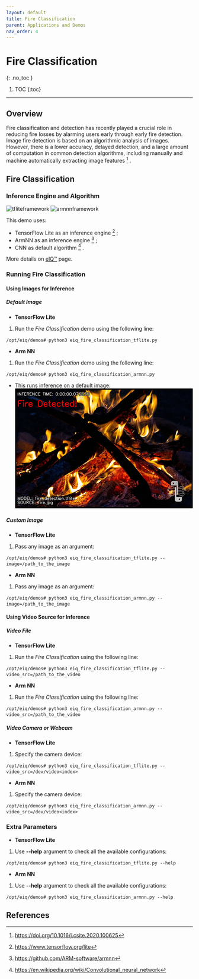 ```yaml
---
layout: default
title: Fire Classification
parent: Applications and Demos
nav_order: 4
---
```


# **Fire Classification**
{: .no_toc }

1. TOC
{:toc}
---

## **Overview**

Fire classification and detection has recently played a crucial role in reducing
fire losses by alarming users early through early fire detection. Image fire
detection is based on an algorithmic analysis of images.
However, there is a lower accuracy, delayed detection, and a large amount of
computation in common detection algorithms, including manually and machine
automatically extracting image features [^1] .


## **Fire Classification**

### **Inference Engine and Algorithm**

![tfliteframework][tflite] ![armnnframework][armnn]

This demo uses:

 * TensorFlow Lite as an inference engine [^2] ;
 * ArmNN as an inference engine [^3] ;
 * CNN as default algorithm [^4] .

More details on [eIQ™][eiq] page.

### **Running Fire Classification**

#### **Using Images for Inference**

##### **Default Image**

* **TensorFlow Lite**

1. Run the _Fire Classification_ demo using the following line:
```console
/opt/eiq/demos# python3 eiq_fire_classification_tflite.py
```

* **Arm NN**

1. Run the _Fire Classification_ demo using the following line:
```console
/opt/eiq/demos# python3 eiq_fire_classification_armnn.py
```

* This runs inference on a default image:
![facial_detection][image_eiqfireclassification]

##### **Custom Image**

* **TensorFlow Lite**

1. Pass any image as an argument:
```console
/opt/eiq/demos# python3 eiq_fire_classification_tflite.py --image=/path_to_the_image
```

* **Arm NN**

1. Pass any image as an argument:
```console
/opt/eiq/demos# python3 eiq_fire_classification_armnn.py --image=/path_to_the_image
```

#### **Using Video Source for Inference**

##### **Video File**

* **TensorFlow Lite**

1. Run the _Fire Classification_ using the following line:
```console
/opt/eiq/demos# python3 eiq_fire_classification_tflite.py --video_src=/path_to_the_video
```

* **Arm NN**

1. Run the _Fire Classification_ using the following line:
```console
/opt/eiq/demos# python3 eiq_fire_classification_armnn.py --video_src=/path_to_the_video
```

##### **Video Camera or Webcam**

* **TensorFlow Lite**

1. Specify the camera device:
```console
/opt/eiq/demos# python3 eiq_fire_classification_tflite.py --video_src=/dev/video<index>
```

* **Arm NN**

1. Specify the camera device:
```console
/opt/eiq/demos# python3 eiq_fire_classification_armnn.py --video_src=/dev/video<index>
```

### **Extra Parameters**

* **TensorFlow Lite**

1. Use **--help** argument to check all the available configurations:
```console
/opt/eiq/demos# python3 eiq_fire_classification_tflite.py --help
```

* **Arm NN**

1. Use **--help** argument to check all the available configurations:
```console
/opt/eiq/demos# python3 eiq_fire_classification_armnn.py --help
```

## **References**

[^1]: https://doi.org/10.1016/j.csite.2020.100625
[^2]: https://www.tensorflow.org/lite
[^3]: https://github.com/ARM-software/armnn
[^4]: https://en.wikipedia.org/wiki/Convolutional_neural_network


[image_eiqfireclassification]: ../media/demos/eIQFireClassification/image_eiqfireclassification_resized_logo.gif


[tflite]: https://img.shields.io/badge/TFLite-2.1.0-orange
[armnn]: https://img.shields.io/badge/ArmNN-19.08-blue
[eiq]: https://www.nxp.com/design/software/development-software/eiq-ml-development-environment:EIQ
